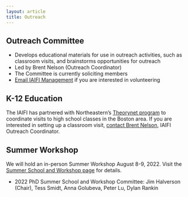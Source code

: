```yaml
---
layout: article
title: Outreach
---
```


## Outreach Committee
  * Develops educational materials for use in outreach activities, such as classroom visits, and brainstorms opportunities for outreach
  * Led by Brent Nelson (Outreach Coordinator)
  * The Committee is currently soliciting members
  * [Email IAIFI Management](mailto:iaifi@mit.edu) if you are interested in volunteering

## K-12 Education
The IAIFI has partnered with Northeastern’s [Theorynet program](http://www.physicstheorynet.org) to coordinate visits to high school classes in the Boston area. If you are interested in setting up a classroom visit, [contact Brent Nelson](mailto:b.nelson@northeastern.edu), IAIFI Outreach Coordinator.


## Summer Workshop
We will hold an in-person Summer Workshop August 8-9, 2022. Visit the [Summer School and Workshop page](/phd-summer-school.html) for details. 
* 2022 PhD Summer School and Workshop Committee: Jim Halverson (Chair), Tess Smidt, Anna Golubeva, Peter Lu, Dylan Rankin